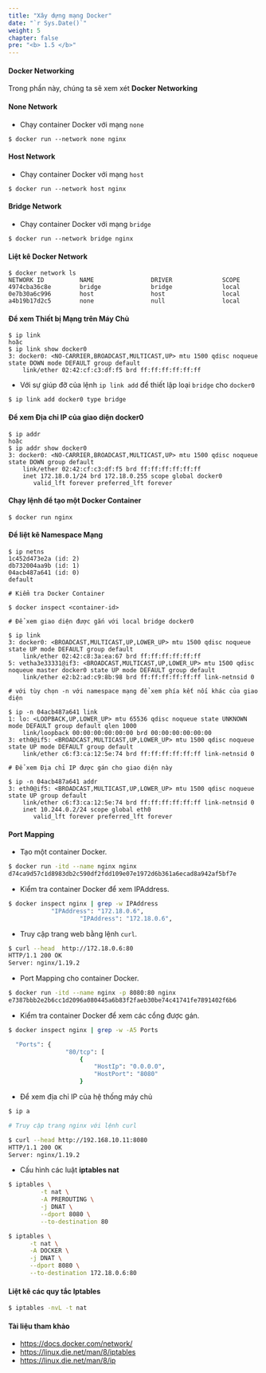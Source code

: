 ```yaml
---
title: "Xây dựng mạng Docker"
date: "`r Sys.Date()`"
weight: 5
chapter: false
pre: "<b> 1.5 </b>"
---
```


####  Docker Networking

Trong phần này, chúng ta sẽ xem xét **Docker Networking**

#### None Network

- Chạy container Docker với mạng `none`

```
$ docker run --network none nginx
```

#### Host Network

- Chạy container Docker với mạng `host`

```
$ docker run --network host nginx
```

#### Bridge Network

- Chạy container Docker với mạng `bridge`

```
$ docker run --network bridge nginx
```

#### Liệt kê Docker Network

```
$ docker network ls
NETWORK ID          NAME                DRIVER              SCOPE
4974cba36c8e        bridge              bridge              local
0e7b30a6c996        host                host                local
a4b19b17d2c5        none                null                local

```

#### Để xem Thiết bị Mạng trên Máy Chủ  

```
$ ip link
hoặc
$ ip link show docker0
3: docker0: <NO-CARRIER,BROADCAST,MULTICAST,UP> mtu 1500 qdisc noqueue state DOWN mode DEFAULT group default
    link/ether 02:42:cf:c3:df:f5 brd ff:ff:ff:ff:ff:ff
```

- Với sự giúp đỡ của lệnh `ip link add` để thiết lập loại `bridge` cho `docker0`

```
$ ip link add docker0 type bridge
```

#### Để xem Địa chỉ IP của giao diện docker0

```
$ ip addr
hoặc
$ ip addr show docker0
3: docker0: <NO-CARRIER,BROADCAST,MULTICAST,UP> mtu 1500 qdisc noqueue state DOWN group default
    link/ether 02:42:cf:c3:df:f5 brd ff:ff:ff:ff:ff:ff
    inet 172.18.0.1/24 brd 172.18.0.255 scope global docker0
       valid_lft forever preferred_lft forever
```

#### Chạy lệnh để tạo một Docker Container

```
$ docker run nginx
```

#### Để liệt kê Namespace Mạng

```
$ ip netns
1c452d473e2a (id: 2)
db732004aa9b (id: 1)
04acb487a641 (id: 0)
default

# Kiểm tra Docker Container

$ docker inspect <container-id>

# Để xem giao diện được gắn với local bridge docker0

$ ip link
3: docker0: <BROADCAST,MULTICAST,UP,LOWER_UP> mtu 1500 qdisc noqueue state UP mode DEFAULT group default
    link/ether 02:42:c8:3a:ea:67 brd ff:ff:ff:ff:ff:ff
5: vetha3e33331@if3: <BROADCAST,MULTICAST,UP,LOWER_UP> mtu 1500 qdisc noqueue master docker0 state UP mode DEFAULT group default
    link/ether e2:b2:ad:c9:8b:98 brd ff:ff:ff:ff:ff:ff link-netnsid 0

# với tùy chọn -n với namespace mạng để xem phía kết nối khác của giao diện

$ ip -n 04acb487a641 link
1: lo: <LOOPBACK,UP,LOWER_UP> mtu 65536 qdisc noqueue state UNKNOWN mode DEFAULT group default qlen 1000
    link/loopback 00:00:00:00:00:00 brd 00:00:00:00:00:00
3: eth0@if5: <BROADCAST,MULTICAST,UP,LOWER_UP> mtu 1500 qdisc noqueue state UP mode DEFAULT group default
    link/ether c6:f3:ca:12:5e:74 brd ff:ff:ff:ff:ff:ff link-netnsid 0

# Để xem Địa chỉ IP được gán cho giao diện này 

$ ip -n 04acb487a641 addr
3: eth0@if5: <BROADCAST,MULTICAST,UP,LOWER_UP> mtu 1500 qdisc noqueue state UP group default
    link/ether c6:f3:ca:12:5e:74 brd ff:ff:ff:ff:ff:ff link-netnsid 0
    inet 10.244.0.2/24 scope global eth0
       valid_lft forever preferred_lft forever
```

#### Port Mapping

- Tạo một container Docker.

```bash
$ docker run -itd --name nginx nginx
d74ca9d57c1d8983db2c590df2fdd109e07e1972d6b361a6ecad8a942af5bf7e
```

- Kiểm tra container Docker để xem IPAddress.

```bash
$ docker inspect nginx | grep -w IPAddress
            "IPAddress": "172.18.0.6",
                    "IPAddress": "172.18.0.6",
```

- Truy cập trang web bằng lệnh `curl`.

```bash
$ curl --head  http://172.18.0.6:80
HTTP/1.1 200 OK
Server: nginx/1.19.2
```

- Port Mapping cho container Docker.

```bash
$ docker run -itd --name nginx -p 8080:80 nginx
e7387bbb2e2b6cc1d2096a080445a6b83f2faeb30be74c41741fe7891402f6b6
```

- Kiểm tra container Docker để xem các cổng được gán.

```bash
$ docker inspect nginx | grep -w -A5 Ports

  "Ports": {
                "80/tcp": [
                    {
                        "HostIp": "0.0.0.0",
                        "HostPort": "8080"
                    }

```

- Để xem địa chỉ IP của hệ thống máy chủ

```bash
$ ip a

# Truy cập trang nginx với lệnh curl

$ curl --head http://192.168.10.11:8080
HTTP/1.1 200 OK
Server: nginx/1.19.2
```

- Cấu hình các luật **iptables nat**

```bash
$ iptables \
         -t nat \
         -A PREROUTING \
         -j DNAT \
         --dport 8080 \
         --to-destination 80
```

```bash
$ iptables \
      -t nat \
      -A DOCKER \
      -j DNAT \
      --dport 8080 \
      --to-destination 172.18.0.6:80
```

#### Liệt kê các quy tắc Iptables

```bash
$ iptables -nvL -t nat
```




#### Tài liệu tham khảo

- https://docs.docker.com/network/
- https://linux.die.net/man/8/iptables
- https://linux.die.net/man/8/ip